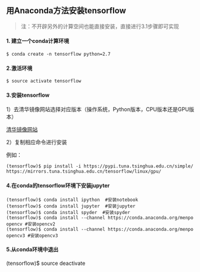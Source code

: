 ## **用Anaconda方法安装tensorflow**

> 注：不开辟另外的计算空间也能直接安装，直接进行3.1步骤即可实现

#### 1. 建立一个conda计算环境
`$ conda create -n tensorflow python=2.7`
#### 2.激活环境
`$ source activate tensorflow`
#### 3.安装tensorflow

1）去清华镜像网站选择对应版本（操作系统，Python版本，CPU版本还是GPU版本）

  [清华镜像网站](https://mirrors.tuna.tsinghua.edu.cn/help/tensorflow/)

2）复制相应命令进行安装

例如：
```
(tensorflow)$ pip install -i https://pypi.tuna.tsinghua.edu.cn/simple/ https://mirrors.tuna.tsinghua.edu.cn/tensorflow/linux/gpu/
```

#### 4.在conda的tensorflow环境下安装jupyter
```
(tensorflow)$ conda install ipython  #安装notebook
(tensorflow)$ conda install jupyter  #安装jupyter
(tensorflow)$ conda install spyder  #安装spyder
(tensorflow)$ conda install --channel https://conda.anaconda.org/menpo opencv #安装opencv2
(tensorflow)$ conda install --channel https://conda.anaconda.org/menpo opencv3 #安装opencv3
```

#### 5.从conda环境中退出
(tensorflow)$ source deactivate

